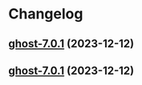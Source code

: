 # Changelog



## [ghost-7.0.1](https://github.com/truecharts/charts/compare/ghost-6.0.62...ghost-7.0.1) (2023-12-12)




## [ghost-7.0.1](https://github.com/truecharts/charts/compare/ghost-6.0.62...ghost-7.0.1) (2023-12-12)

